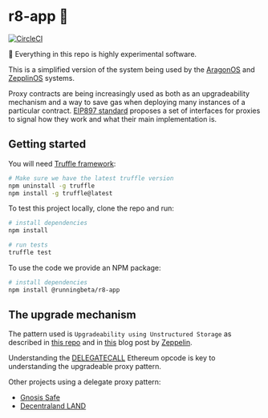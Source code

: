 # r8-app 🌱

[![CircleCI](https://circleci.com/gh/runningbeta/r8-app/tree/master.svg?style=svg)](https://circleci.com/gh/runningbeta/r8-app/tree/master)

🚨 Everything in this repo is highly experimental software.

This is a simplified version of the system being used by the
[AragonOS](https://github.com/aragon/aragonOS) and [ZepplinOS](https://github.com/zeppelinos/core) systems.

Proxy contracts are being increasingly used as both as an upgradeability mechanism and a way to save gas when deploying many instances of a particular contract. [EIP897 standard](https://github.com/ethereum/EIPs/pull/897) proposes a set of interfaces for proxies to signal how they work and what their main implementation is.

## Getting started

You will need [Truffle framework](http://truffleframework.com):
```bash
# Make sure we have the latest truffle version
npm uninstall -g truffle
npm install -g truffle@latest
```

To test this project locally, clone the repo and run:

```bash
# install dependencies
npm install

# run tests
truffle test
```

To use the code we provide an NPM package:

```bash
# install dependencies
npm install @runningbeta/r8-app
```

## The upgrade mechanism

The pattern used is `Upgradeability using Unstructured Storage` as described in [this repo](https://github.com/zeppelinos/labs/tree/master/upgradeability_using_unstructured_storage) and in [this](https://blog.zeppelinos.org/upgradeability-using-unstructured-storage/) blog post by [Zeppelin](https://zeppelinos.org/).

Understanding the [DELEGATECALL](https://solidity.readthedocs.io/en/develop/introduction-to-smart-contracts.html#delegatecall-callcode-and-libraries) Ethereum opcode is key to understanding the upgradeable proxy pattern.

Other projects using a delegate proxy pattern:
- [Gnosis Safe](https://github.com/gnosis/safe-contracts)
- [Decentraland LAND](https://github.com/decentraland/land)
